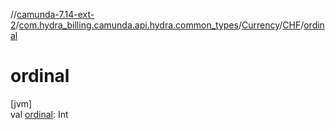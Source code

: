 //[camunda-7.14-ext-2](../../../../index.md)/[com.hydra_billing.camunda.api.hydra.common_types](../../index.md)/[Currency](../index.md)/[CHF](index.md)/[ordinal](ordinal.md)

# ordinal

[jvm]\
val [ordinal](ordinal.md): Int
